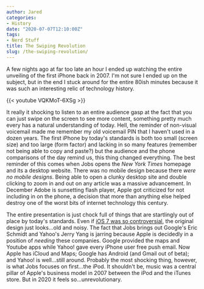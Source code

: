 ```yaml
---
author: Jared
categories:
- History
date: "2020-07-07T12:10:00Z"
tags:
- Nerd Stuff
title: The Swiping Revolution
slug: /the-swiping-revolution/
---
```


A few nights ago at far too late an hour I ended up watching the entire unveiling of the first iPhone back in 2007. I'm not sure I ended up on the subject, but in the end I stuck around for the entire 80ish minutes because it was such an interesting relic of technology history.

{{< youtube VQKMoT-6XSg >}}

It really it shocking to listen to an entire audience gasp at the fact that you can just swipe on the screen to see more content, something pretty much every has a natural understanding of today. Hell, the reminder of non-visual voicemail made me remember my old voicemail PIN that I haven't used in a dozen years. The first iPhone by today's standards is both too small (screen size) and too large (form factor) and lacking in so many features (remember not being able to copy and paste?) but the audience and the phone comparisons of the day remind us, this thing changed everything. The best reminder of this comes when Jobs opens the *New York Times* homepage and its a desktop website. There was no mobile design because there *were no mobile designs*. Being able to open a clunky desktop site and double clicking to zoom in and out on any article was a massive advancement. In December Adobe is sunsetting flash player, Apple got criticized for not including in on the phone, a decision that more than anything else helped destroy one of the worst bits of internet technology this century.

The entire presentation is just chock full of things that are startlingly out of place by today's standards. Even if [iOS 7 was so controversial](https://www.youtube.com/watch?v=4LeLaol1oC8), the original design just looks…old and noisy. The fact that Jobs brings out Google's Eric Schmidt and Yahoo's Jerry Yang is jarring because Apple is decidedly in a position of *needing* these companies. Google provided the maps and Youtube apps while Yahoo! gave every iPhone user free push email. Now Apple has iCloud and Maps; Google has Android (and Gmail out of beta); and Yahoo! is well…still around. Probably the most shocking thing, however, is what Jobs focuses on first…the iPod. It shouldn't be, music was a central pillar of Apple's business model in 2007 between the iPod and the iTunes store. But in 2020 it feels so…unrevolutionary.
